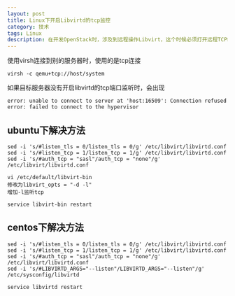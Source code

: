 ```yaml
---
layout: post
title: Linux下开启Libvirtd的tcp监控
category: 技术
tags: Linux
description: 在开发OpenStack时，涉及到远程操作Libvirt，这个时候必须打开远程TCP端口才能正常操作
---
```


使用virsh连接到别的服务器时，使用的是tcp连接

    virsh -c qemu+tcp://host/system

如果目标服务器没有开启libvirtd的tcp端口监听时，会出现

    error: unable to connect to server at 'host:16509': Connection refused
    error: failed to connect to the hypervisor

## ubuntu下解决方法

    sed -i 's/#listen_tls = 0/listen_tls = 0/g' /etc/libvirt/libvirtd.conf
    sed -i 's/#listen_tcp = 1/listen_tcp = 1/g' /etc/libvirt/libvirtd.conf
    sed -i 's/#auth_tcp = "sasl"/auth_tcp = "none"/g' /etc/libvirt/libvirtd.conf

    vi /etc/default/libvirt-bin
    修改为libvirt_opts = "-d -l"  
    增加-l监听tcp

    service libvirt-bin restart

## centos下解决方法

    sed -i 's/#listen_tls = 0/listen_tls = 0/g' /etc/libvirt/libvirtd.conf
    sed -i 's/#listen_tcp = 1/listen_tcp = 1/g' /etc/libvirt/libvirtd.conf
    sed -i 's/#auth_tcp = "sasl"/auth_tcp = "none"/g' /etc/libvirt/libvirtd.conf
    sed -i 's/#LIBVIRTD_ARGS="--listen"/LIBVIRTD_ARGS="--listen"/g' /etc/sysconfig/libvirtd

    service libvirtd restart